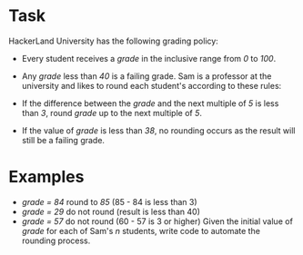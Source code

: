 ﻿# Task
HackerLand University has the following grading policy:

* Every student receives a *grade* in the inclusive range from *0* to *100*.
* Any *grade* less than *40* is a failing grade.
Sam is a professor at the university and likes to round each student's  according to these rules:

* If the difference between the *grade* and the next multiple of *5* is less than *3*, round *grade* up to the next multiple of *5*.
* If the value of *grade* is less than *38*, no rounding occurs as the result will still be a failing grade.

# Examples

* *grade = 84* round to *85* (85 - 84 is less than 3)
* *grade = 29* do not round (result is less than 40)
* *grade = 57* do not round (60 - 57 is 3 or higher)
Given the initial value of *grade* for each of Sam's *n* students, write code to automate the rounding process.